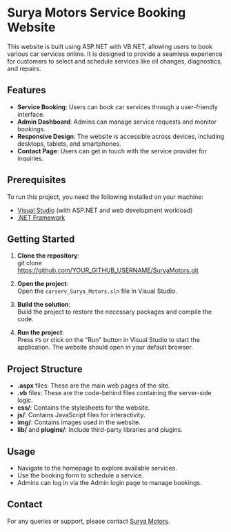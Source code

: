# Surya Motors Service Booking Website

This website is built using ASP.NET with VB.NET, allowing users to book various car services online. It is designed to provide a seamless experience for customers to select and schedule services like oil changes, diagnostics, and repairs.

## Features

- **Service Booking**: Users can book car services through a user-friendly interface.
- **Admin Dashboard**: Admins can manage service requests and monitor bookings.
- **Responsive Design**: The website is accessible across devices, including desktops, tablets, and smartphones.
- **Contact Page**: Users can get in touch with the service provider for inquiries.

## Prerequisites

To run this project, you need the following installed on your machine:

- [Visual Studio](https://visualstudio.microsoft.com/) (with ASP.NET and web development workload)
- [.NET Framework](https://dotnet.microsoft.com/download/dotnet-framework)

## Getting Started

1. **Clone the repository**:  
git clone https://github.com/YOUR_GITHUB_USERNAME/SuryaMotors.git

2. **Open the project**:  
Open the `carserv_Surya_Motors.sln` file in Visual Studio.

3. **Build the solution**:  
Build the project to restore the necessary packages and compile the code.

4. **Run the project**:  
Press `F5` or click on the "Run" button in Visual Studio to start the application. The website should open in your default browser.

## Project Structure

- **.aspx** files: These are the main web pages of the site.
- **.vb** files: These are the code-behind files containing the server-side logic.
- **css/**: Contains the stylesheets for the website.
- **js/**: Contains JavaScript files for interactivity.
- **img/**: Contains images used in the website.
- **lib/** and **plugins/**: Include third-party libraries and plugins.

## Usage

- Navigate to the homepage to explore available services.
- Use the booking form to schedule a service.
- Admins can log in via the Admin login page to manage bookings.

## Contact

For any queries or support, please contact [Surya Motors](mailto:dhruvprajapati.ce@gmail.com).
